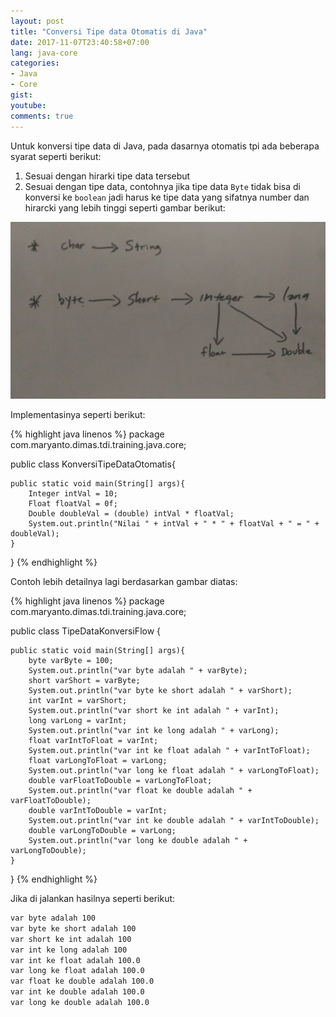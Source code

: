```yaml
---
layout: post
title: "Conversi Tipe data Otomatis di Java"
date: 2017-11-07T23:40:58+07:00
lang: java-core
categories:
- Java
- Core
gist: 
youtube: 
comments: true
---
```


Untuk konversi tipe data di Java, pada dasarnya otomatis tpi ada beberapa syarat seperti berikut:

1. Sesuai dengan hirarki tipe data tersebut
2. Sesuai dengan tipe data, contohnya jika tipe data `Byte` tidak bisa di konversi ke `boolean` jadi harus ke tipe data yang sifatnya number dan hirarcki yang lebih tinggi seperti gambar berikut:

![Flow conversi otomatis](/resources/downloads/imgs/java-core/convert-data/flow.jpg)

Implementasinya seperti berikut:

{% highlight java linenos %}
package com.maryanto.dimas.tdi.training.java.core;

public class KonversiTipeDataOtomatis{

    public static void main(String[] args){
        Integer intVal = 10;
        Float floatVal = 0f;
        Double doubleVal = (double) intVal * floatVal;
        System.out.println("Nilai " + intVal + " * " + floatVal + " = " + doubleVal); 
    }
}
{% endhighlight %}

Contoh lebih detailnya lagi berdasarkan gambar diatas:

{% highlight java linenos %}
package com.maryanto.dimas.tdi.training.java.core;

public class TipeDataKonversiFlow {

	public static void main(String[] args){
		byte varByte = 100;
		System.out.println("var byte adalah " + varByte);
		short varShort = varByte;
		System.out.println("var byte ke short adalah " + varShort);
		int varInt = varShort;
		System.out.println("var short ke int adalah " + varInt);
		long varLong = varInt;
		System.out.println("var int ke long adalah " + varLong);
		float varIntToFloat = varInt;		
		System.out.println("var int ke float adalah " + varIntToFloat);
		float varLongToFloat = varLong;
		System.out.println("var long ke float adalah " + varLongToFloat);
		double varFloatToDouble = varLongToFloat;
		System.out.println("var float ke double adalah " + varFloatToDouble);
		double varIntToDouble = varInt;
		System.out.println("var int ke double adalah " + varIntToDouble);
		double varLongToDouble = varLong;
		System.out.println("var long ke double adalah " + varLongToDouble);		
	}
}
{% endhighlight %}

Jika di jalankan hasilnya seperti berikut:

```sh
var byte adalah 100
var byte ke short adalah 100
var short ke int adalah 100
var int ke long adalah 100
var int ke float adalah 100.0
var long ke float adalah 100.0
var float ke double adalah 100.0
var int ke double adalah 100.0
var long ke double adalah 100.0
```
